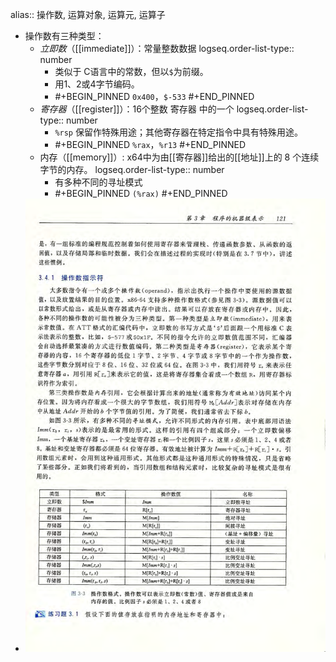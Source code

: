 alias:: 操作数, 运算对象, 运算元, 运算子

- 操作数有三种类型：
	- *立即数*（[[immediate]]）：常量整数数据
	  logseq.order-list-type:: number
		- 类似于 C语言中的常数，但以`$`为前缀。
		- 用1、2或4字节编码。
		- #+BEGIN_PINNED
		  `0x400`，`$-533`
		  #+END_PINNED
	- *寄存器*（[[register]]）：16个整数 寄存器 中的一个
	  logseq.order-list-type:: number
		- `%rsp` 保留作特殊用途；其他寄存器在特定指令中具有特殊用途。
		- #+BEGIN_PINNED
		  `%rax`，`%r13`
		  #+END_PINNED
	- 内存（[[memory]]）: x64中为由[[寄存器]]给出的[[地址]]上的 8 个连续字节的内存。
	  logseq.order-list-type:: number
		- 有多种不同的寻址模式
		- #+BEGIN_PINNED
		  `(%rax)`
		  #+END_PINNED
- ![image.png](../assets/image_1700145400928_0.png)